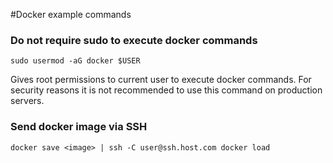 #Docker example commands

### Do not require sudo to execute docker commands

`sudo usermod -aG docker $USER`

Gives root permissions to current user to execute docker commands. For security reasons it is
not recommended to use this command on production servers. 

### Send docker image via SSH

`docker save <image> | ssh -C user@ssh.host.com docker load`